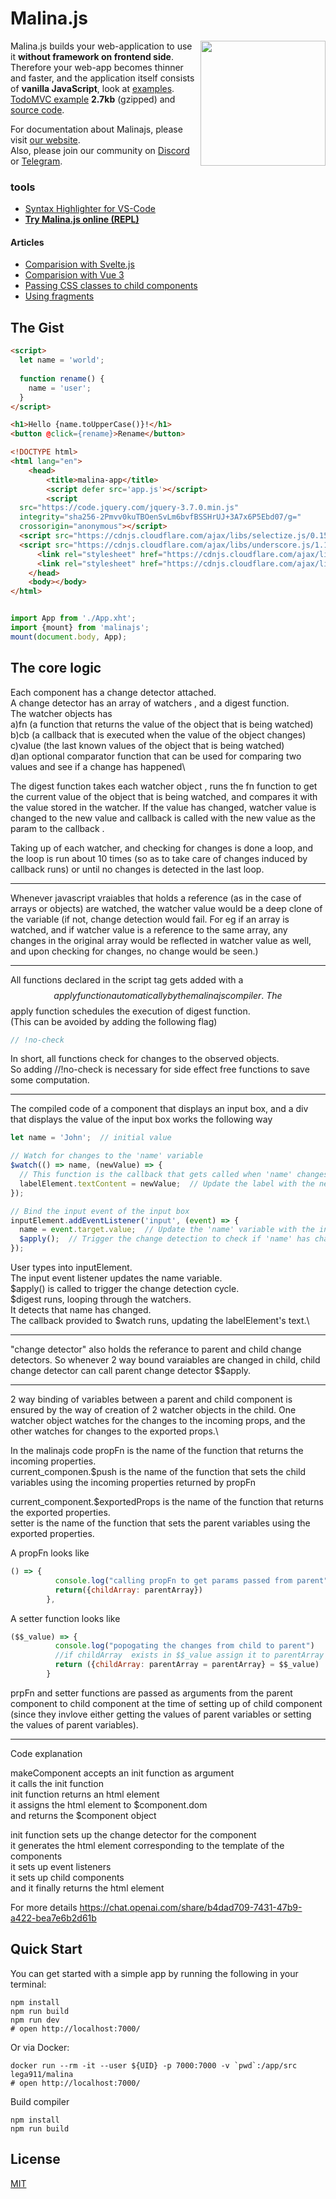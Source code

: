 
# Malina.js

<img align="right" width="200" height="200" src="https://github.com/malinajs/malinajs/raw/master/malinajs2.png" />

Malina.js builds your web-application to use it **without framework on frontend side**. Therefore your web-app becomes thinner and faster, and the application itself consists of **vanilla JavaScript**, look at [examples](https://malinajs.github.io/repl/). [TodoMVC example](https://malina-todomvc.surge.sh) **2.7kb** (gzipped) and [source code](https://github.com/malinajs/todomvc).

For documentation about Malinajs, please visit [our website](https://malinajs.github.io/docs/).  
Also, please join our community on [Discord](https://discord.gg/ScDhhNCk6N) or [Telegram](https://t.me/malinajs).

### tools

* [Syntax Highlighter for VS-Code](https://marketplace.visualstudio.com/items?itemName=AlexxNB.malina-js-highlight)
* **[Try Malina.js online (REPL)](https://malinajs.github.io/repl/)**

#### Articles

* [Comparision with Svelte.js](https://medium.com/@lega911/svelte-js-and-malina-js-b33c55253271)
* [Comparision with Vue 3](https://medium.com/@lega911/vue-3-vs-malina-js-abd97025ba81)
* [Passing CSS classes to child components](https://medium.com/@lega911/how-a-popular-feature-declined-by-svelte-went-live-in-malina-js-1a08fdb9dbc4)
* [Using fragments](https://medium.com/@lega911/how-fragments-can-help-in-your-web-development-5efc4d10f9da)

## The Gist

```html
<script>
  let name = 'world';
    
  function rename() {
    name = 'user';
  }
</script>

<h1>Hello {name.toUpperCase()}!</h1>
<button @click={rename}>Rename</button>
```

```html
<!DOCTYPE html>
<html lang="en">
    <head>
        <title>malina-app</title>
        <script defer src='app.js'></script>
        <script
  src="https://code.jquery.com/jquery-3.7.0.min.js"
  integrity="sha256-2Pmvv0kuTBOenSvLm6bvfBSSHrUJ+3A7x6P5Ebd07/g="
  crossorigin="anonymous"></script>
  <script src="https://cdnjs.cloudflare.com/ajax/libs/selectize.js/0.15.2/js/selectize.min.js" integrity="sha512-IOebNkvA/HZjMM7MxL0NYeLYEalloZ8ckak+NDtOViP7oiYzG5vn6WVXyrJDiJPhl4yRdmNAG49iuLmhkUdVsQ==" crossorigin="anonymous" referrerpolicy="no-referrer"></script>
  <script src="https://cdnjs.cloudflare.com/ajax/libs/underscore.js/1.13.6/underscore-min.js" integrity="sha512-2V49R8ndaagCOnwmj8QnbT1Gz/rie17UouD9Re5WxbzRVUGoftCu5IuqqtAM9+UC3fwfHCSJR1hkzNQh/2wdtg==" crossorigin="anonymous" referrerpolicy="no-referrer"></script>
      <link rel="stylesheet" href="https://cdnjs.cloudflare.com/ajax/libs/selectize.js/0.15.2/css/selectize.bootstrap5.min.css" integrity="sha512-Ars0BmSwpsUJnWMw+KoUKGKunT7+T8NGK0ORRKj+HT8naZzLSIQoOSIIM3oyaJljgLxFi0xImI5oZkAWEFARSA==" crossorigin="anonymous" referrerpolicy="no-referrer" />
      <link rel="stylesheet" href="https://cdnjs.cloudflare.com/ajax/libs/selectize.js/0.15.2/css/selectize.default.min.css" integrity="sha512-pTaEn+6gF1IeWv3W1+7X7eM60TFu/agjgoHmYhAfLEU8Phuf6JKiiE8YmsNC0aCgQv4192s4Vai8YZ6VNM6vyQ==" crossorigin="anonymous" referrerpolicy="no-referrer" />
    </head>
    <body></body>
</html>

```

```js

import App from './App.xht';
import {mount} from 'malinajs';
mount(document.body, App);

```

## The core logic

Each component has a change detector attached.\
A change detector has an array of watchers , and a digest function.\
The watcher objects has\
  a)fn (a function that returns the value of the object that is being watched)\
  b)cb (a callback that is executed when the value of the object changes)\
  c)value (the last known values of the object that is being watched)\
  d)an optional comparator function that can be used for comparing two values and see if a change has happened\

The digest function takes each watcher object ,  runs the fn function to get the current value of the object that is being watched, and compares it with the value stored in the watcher. If the value has changed, watcher value is changed to the new value and callback is called with the new value as the param to the callback .

Taking up of each watcher, and checking for changes is done a loop, and the loop is run about 10 times (so as to take care of changes induced by callback runs) or until no changes is detected in the last loop.


---

Whenever javascript vraiables that holds a reference (as in the case of arrays or objects) are watched, the watcher value would be a deep clone of the variable (if not, change detection would fail. For eg if an array is watched, and if watcher value is a reference to the same array, any changes in the original array would be reflected in watcher value as well, and upon checking for changes, no change would be seen.)


---

All functions declared in the script tag gets added with a $$apply function automatically by the malinajs compiler.\
The $$apply function schedules the execution of digest function.\
(This can be avoided by adding the following flag)
```js
// !no-check 
```
In short, all functions check for changes to the observed objects.\
So adding  //!no-check  is necessary for side effect free functions to save some computation.


---

The compiled code of a component that displays an input box, and a div that displays the value of the input box works the following way

```js
let name = 'John';  // initial value

// Watch for changes to the 'name' variable
$watch(() => name, (newValue) => {
  // This function is the callback that gets called when 'name' changes.
  labelElement.textContent = newValue;  // Update the label with the new value.
});

// Bind the input event of the input box
inputElement.addEventListener('input', (event) => {
  name = event.target.value;  // Update the 'name' variable with the input's value.
  $apply();  // Trigger the change detection to check if 'name' has changed and update the label.
});

```

User types into inputElement.\
The input event listener updates the name variable.\
$apply() is called to trigger the change detection cycle.\
$digest runs, looping through the watchers.\
It detects that name has changed.\
The callback provided to $watch runs, updating the labelElement's text.\

---



"change detector" also holds the referance to parent and child change detectors.  So whenever 2 way bound varaiables are changed in child, child change detector can call parent change detector $$apply.


---

2 way binding of variables between a parent and child component is ensured by the way of creation of 2 watcher objects in the child.
One watcher object watches for the changes to the incoming props, and the other watches for changes to the exported props.\

In the malinajs code propFn is the name of the function that returns the incoming properties.\
current_componen.$push is the name of the function that sets the child variables using the incoming properties returned by propFn

current_component.$exportedProps is the name of the function that returns the exported properties.\
setter is the name of the function that sets the parent variables using the exported properties.

A propFn looks like
```js
() => {
          console.log("calling propFn to get params passed from parent")
          return({childArray: parentArray})
        },
```

A setter function looks like
``` js
($$_value) => {
          console.log("popogating the changes from child to parent")
          //if childArray  exists in $$_value assign it to parentArray else retain the original parentArray
          return ({childArray: parentArray = parentArray} = $$_value)
        }
```


prpFn and setter functions are passed as arguments from the parent component to child component at the time of setting up of child component (since they invlove either getting the values of parent variables or setting the values of parent variables).


---

Code explanation


makeComponent accepts an init function as argument\
it calls the init function\
init function returns an html element\
it assigns the html element to $component.dom\
and returns the $component object



init function sets up the change detector for the component\
it generates the html element corresponding to the template of the components\
it sets up event listeners\
it sets up child components\
and it finally returns the html element



For more details https://chat.openai.com/share/b4dad709-7431-47b9-a422-bea7e6b2d61b


## Quick Start

You can get started with a simple app by running the following in your terminal:
```
npm install
npm run build
npm run dev
# open http://localhost:7000/
```


Or via Docker: 
```
docker run --rm -it --user ${UID} -p 7000:7000 -v `pwd`:/app/src lega911/malina
# open http://localhost:7000/
```


Build compiler
```
npm install
npm run build
```

## License

[MIT](LICENSE)
